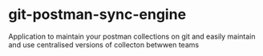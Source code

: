 # git-postman-sync-engine
Application to maintain your postman collections on git and easily maintain and use centralised versions of collecton betwwen teams
